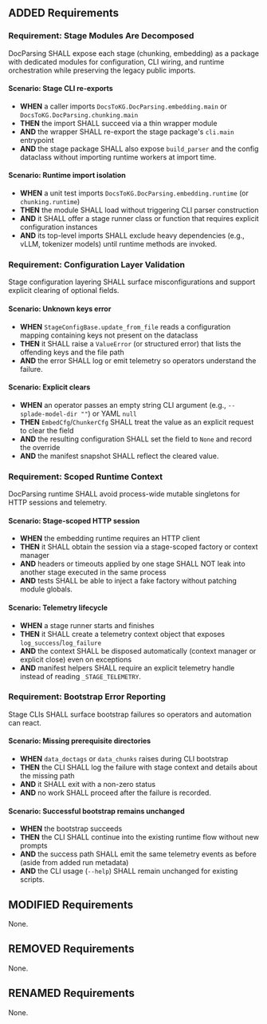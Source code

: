 ## ADDED Requirements

### Requirement: Stage Modules Are Decomposed
DocParsing SHALL expose each stage (chunking, embedding) as a package with dedicated modules for configuration, CLI wiring, and runtime orchestration while preserving the legacy public imports.

#### Scenario: Stage CLI re-exports
- **WHEN** a caller imports `DocsToKG.DocParsing.embedding.main` or `DocsToKG.DocParsing.chunking.main`
- **THEN** the import SHALL succeed via a thin wrapper module
- **AND** the wrapper SHALL re-export the stage package's `cli.main` entrypoint
- **AND** the stage package SHALL also expose `build_parser` and the config dataclass without importing runtime workers at import time.

#### Scenario: Runtime import isolation
- **WHEN** a unit test imports `DocsToKG.DocParsing.embedding.runtime` (or `chunking.runtime`)
- **THEN** the module SHALL load without triggering CLI parser construction
- **AND** it SHALL offer a stage runner class or function that requires explicit configuration instances
- **AND** its top-level imports SHALL exclude heavy dependencies (e.g., vLLM, tokenizer models) until runtime methods are invoked.

### Requirement: Configuration Layer Validation
Stage configuration layering SHALL surface misconfigurations and support explicit clearing of optional fields.

#### Scenario: Unknown keys error
- **WHEN** `StageConfigBase.update_from_file` reads a configuration mapping containing keys not present on the dataclass
- **THEN** it SHALL raise a `ValueError` (or structured error) that lists the offending keys and the file path
- **AND** the error SHALL log or emit telemetry so operators understand the failure.

#### Scenario: Explicit clears
- **WHEN** an operator passes an empty string CLI argument (e.g., `--splade-model-dir ""`) or YAML `null`
- **THEN** `EmbedCfg`/`ChunkerCfg` SHALL treat the value as an explicit request to clear the field
- **AND** the resulting configuration SHALL set the field to `None` and record the override
- **AND** the manifest snapshot SHALL reflect the cleared value.

### Requirement: Scoped Runtime Context
DocParsing runtime SHALL avoid process-wide mutable singletons for HTTP sessions and telemetry.

#### Scenario: Stage-scoped HTTP session
- **WHEN** the embedding runtime requires an HTTP client
- **THEN** it SHALL obtain the session via a stage-scoped factory or context manager
- **AND** headers or timeouts applied by one stage SHALL NOT leak into another stage executed in the same process
- **AND** tests SHALL be able to inject a fake factory without patching module globals.

#### Scenario: Telemetry lifecycle
- **WHEN** a stage runner starts and finishes
- **THEN** it SHALL create a telemetry context object that exposes `log_success`/`log_failure`
- **AND** the context SHALL be disposed automatically (context manager or explicit close) even on exceptions
- **AND** manifest helpers SHALL require an explicit telemetry handle instead of reading `_STAGE_TELEMETRY`.

### Requirement: Bootstrap Error Reporting
Stage CLIs SHALL surface bootstrap failures so operators and automation can react.

#### Scenario: Missing prerequisite directories
- **WHEN** `data_doctags` or `data_chunks` raises during CLI bootstrap
- **THEN** the CLI SHALL log the failure with stage context and details about the missing path
- **AND** it SHALL exit with a non-zero status
- **AND** no work SHALL proceed after the failure is recorded.

#### Scenario: Successful bootstrap remains unchanged
- **WHEN** the bootstrap succeeds
- **THEN** the CLI SHALL continue into the existing runtime flow without new prompts
- **AND** the success path SHALL emit the same telemetry events as before (aside from added run metadata)
- **AND** the CLI usage (`--help`) SHALL remain unchanged for existing scripts.

## MODIFIED Requirements

None.

## REMOVED Requirements

None.

## RENAMED Requirements

None.
